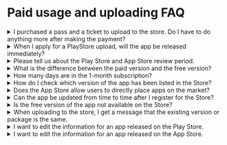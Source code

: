 # Paid usage and uploading FAQ

<details>

<summary>I purchased a pass and a ticket to upload to the store. Do I have to do anything more after making the payment?</summary>

After making the payment , \*\*you will need to apply for upload to the Play Store and App Store in the App \*\*<mark style="color:blue;">**Manager - Version Control – \[App Creation History] menu.**</mark>

An upload request must come in before the representative can register your app with Sto.

Therefore, after purchasing the pass and the upload ticket, please complete the upload application form and complete the upload application.

</details>

<details>

<summary>When I apply for a PlayStore upload, will the app be released immediately?</summary>

We'll act on behalf of Swing2App and upload the app to the Play Store.

You will be reviewed by Google Apps.

**Google app review takes an average of about a week (7 days).**

**So uploading doesn't mean your app will be released right away.**

**If there are no issues after the review, it will be released to the Store after the review period (within 7 days).**

</details>

<details>

<summary>Please tell us about the Play Store and App Store review period.</summary>

Both the Play Store and the App Store take an average of 7 days.

Because the audit is going in, it may take faster or later depending on the audit.

If there are no issues with the review, the release will be released immediately after the above review period, but if the PlayStore review is rejected, the release date may be further delayed.

Please allow some time to apply.

</details>

<details>

<summary>What is the difference between the paid version and the free version?</summary>

**The biggest difference between the paid and free versions is being able to upload to the market and what you don't have.**

Free is only available as an Android phone installation file, and paid money can be commercialized and released in stores such as the Play Store, App Store, etc.

**The second is the difference in capacity.**

The free version offers 100MB basic and the paid version offers from 2GB to 50GB depending on the product type.

**The third is the difference in the number of bulletin board productions and the number of group chat rooms opened.**

The free version allows you to create 30 bulletin boards and 1 group chat room.

The paid version can be produced from 100 bulletin boards to unlimited (depending on product type) and from 5 to unlimited group chat rooms (depending on product type).

**Finally, the number of app creations is different.**

Paid users can create up to 10 apps per account, while free users can create up to 3 apps per account.

However, the free version also has most of the features available, so try it out for free and switch to paid if you need it ^^

Please check the Swing2App Service Policy for details.

**☞ \[Swing Pricing]**

</details>

<details>

<summary>How many days are in the 1-month subscription?</summary>

When you purchase a 1-month paid app subscription, the total number of days of use is 30 days.

Since the total number of days varies from month to month (some months with 28 days, and there are also 30 and 31 days), the 1-month period is 30 days. Therefore, 180 days of use will be entered when you pay for 6 months, and 360 days will be entered when you pay for 12 months.

In particular, some people ask if it is not 365 days because you paid for 1 year, but it applies to the number of days calculated as 1 month and 30 days!! Please keep that in mind.

</details>

<details>

<summary>How do I check which version of the app has been listed in the Store?</summary>

For those who have uploaded through Swing2App, you can access each platform (App Store, Play Store) to see the version of the app that has been released.

Even if you don't have access to each store, you can also check it on the swing2app Manager page.

\* You can check the market version for each platform <mark style="color:blue;">>On Manager page> the version control > market registration management page.</mark>

You can also go directly to the market from that page, and you can see a variety of information, including information registered in the store.

</details>

<details>

<summary>Does the App Store allow users to directly place apps on the market?</summary>

The App Store doesn't allow you to upload directly even if you have an Apple developer account.

Users cannot upload directly, and can only upload on a Swing2App basis.

Apple, unlike Google, doesn't register app files, but instead requires the developer's app development source, security content related to development, etc., so users can't upload it directly.

Please understand that it can only be uploaded by the developer (Swing to App).

(App Store upload agency: 1 time $20)

**☞ \[Go to see how to apply for App Store upload]**

</details>

<details>

<summary>Can the app be updated from time to time after I register for the Store?</summary>

Apps created by Swing2App can be modified and updated from time to time.

However, there is something that needs to be updated in the version, not a real-time reflection.

\- Automatic reflection of fixes is only automatically reflected when you modify and add step 3 page steps and app operation menus.

\*Update required (menu that needs to be re-created and uploaded to a new version)

\-Step 1 Basic information (app name, app icon image, standby screen image)

Step 2 Design Theme (Prototype, Color)

If you make any of the above modifications, select the Update App button to recreate the app in a new version.

The Play Store and App Store also need to be updated to the new version of the app.

Since the Play Store can be updated directly by the user, and the App Store can only be done on the agency, you will need to purchase an App Store upload ticket and apply for an App Store upload.

(If you find it difficult to do the Play Store yourself, please apply after purchasing the PlayStore upload ticket)

</details>

<details>

<summary>Is the free version of the app not available on the Store?</summary>

The free version of the app produced by Swing2apps cannot be commercialized. (Available for personal use only)

Therefore, if you use it for the purpose of launching it in the store, you will need to purchase a subscription to the paid app provided by the Swing to App.

After switching to a paid app, you can launch it in the Store with that app.

</details>

<details>

<summary>When uploading to the store, I get a message that the existing version or package is the same.</summary>

If you try to upload the same version of the aab file as the one already registered, the message will appear.

When uploading a newly updated app, please make sure it is different from the previous version and upload the aab file created by the new version.

</details>

<details>

<summary>I want to edit the information for an app released on the Play Store.</summary>

Since the app is registered with the user's Google developer account, the Play Store can directly modify and update the information afterward.

For instructions on how to edit and update your PlayStore information, please refer to the \*\*\*\* manual below.

**☞**<mark style="color:blue;">**Go to the PlayStore app update**</mark>

If you find it difficult to do it yourself, please apply to upload to the Swing2App and we will update it.

\*Play Store upload ticket $10 purchase and application

</details>

<details>

<summary>I want to edit the information for an app released on the App Store.</summary>

The App Store requires an app update review to correct the information.

Since the App Store does not allow users to make their own modifications, modifying only the release information will also require you to purchase an App Store upload ticket and re-apply for the upload.

\*App Store Upload Ticket $20 purchase and application

</details>
